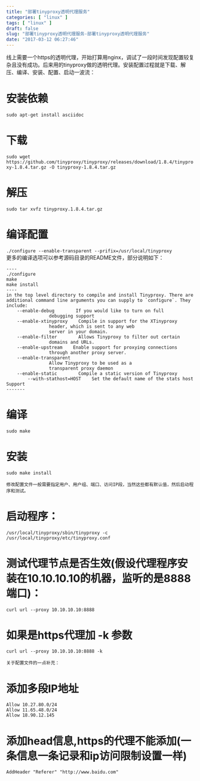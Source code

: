 ```yaml
---
title: "部署tinyproxy透明代理服务"
categories: [ "linux" ]
tags: [ "linux" ]
draft: false
slug: "部署tinyproxy透明代理服务-部署tinyproxy透明代理服务"
date: "2017-03-12 06:27:46"
---
```




线上需要一个https的透明代理，开始打算用nginx，调试了一段时间发现配置较复杂且没有成功。后来用的tinyproxy做的透明代理。安装配置过程就是下载、解压、编译、安装、配置、启动一波流：

# 安装依赖

`sudo apt-get install asciidoc`

# 下载

`sudo wget https://github.com/tinyproxy/tinyproxy/releases/download/1.8.4/tinyproxy-1.8.4.tar.gz -O tinyproxy-1.8.4.tar.gz`

# 解压

`sudo tar xvfz tinyproxy.1.8.4.tar.gz`

# 编译配置

`./configure --enable-transparent --prifix=/usr/local/tinyproxy`  
更多的编译选项可以参考源码目录的README文件，部分说明如下：

    ----
    ./configure
    make
    make install
    ----
    in the top level directory to compile and install Tinyproxy. There are
    additional command line arguments you can supply to `configure`. They
    include:
        --enable-debug        If you would like to turn on full
                    debugging support
        --enable-xtinyproxy    Compile in support for the XTinyproxy
                    header, which is sent to any web
                    server in your domain.
        --enable-filter        Allows Tinyproxy to filter out certain
                    domains and URLs.
        --enable-upstream    Enable support for proxying connections
                    through another proxy server.
        --enable-transparent
                    Allow Tinyproxy to be used as a
                    transparent proxy daemon
        --enable-static        Compile a static version of Tinyproxy
            --with-stathost=HOST    Set the default name of the stats host
    Support
    -------

# 编译

`sudo make`

# 安装

`sudo make install`

    
    修改配置文件一般需要指定用户、用户组、端口、访问IP段，当然这些都有默认值，然后启动程序和测试。

# 启动程序：

`/usr/local/tinyproxy/sbin/tinyproxy -c /usr/local/tinyproxy/etc/tinyproxy.conf`

# 测试代理节点是否生效(假设代理程序安装在10.10.10.10的机器，监听的是8888端口)：

`curl url --proxy 10.10.10.10:8888`

# 如果是https代理加 -k 参数

`curl url --proxy 10.10.10.10:8888 -k`

    
    关于配置文件的一点补充：

# 添加多段IP地址

    Allow 10.27.80.0/24
    Allow 11.65.48.0/24
    Allow 18.90.12.145

# 添加head信息,https的代理不能添加(一条信息一条记录和ip访问限制设置一样)

    AddHeader "Referer" "http://www.baidu.com"